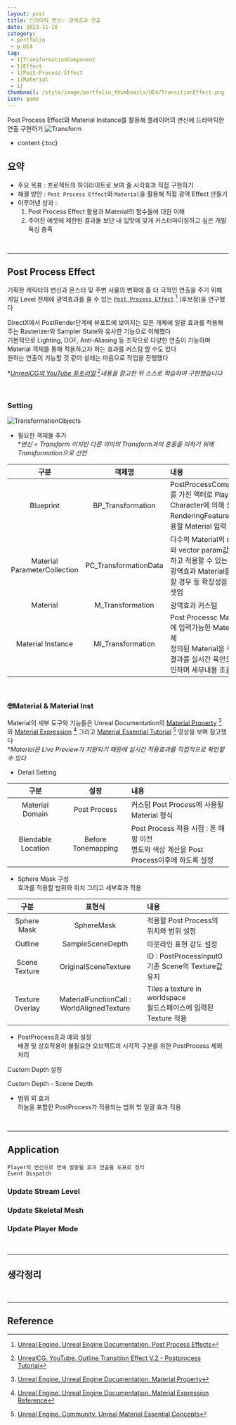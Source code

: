 ```yaml
---
layout: post
title: 드라마틱 변신✨ 광역효과 연출
date: 2023-11-16
category: 
 - portfolio
 - p-UE4
tag:
 - 1|TransformationComponent
 - 1|Effect
 - 1|Post-Process-Effect
 - 1|Material
 - 1|
thumbnail: /style/image/portfolio_thumbnails/UE4/TransitionEffect.png
icon: game
---
```


Post Process Effect와 Material Instance를 활용해 플레이어의 변신에 드라마틱한 연출 구현하기
![Transform](https://github.com/ssonsonya/ssonsonya.github.io/assets/116151781/49779bf1-7efa-4273-8d24-9d23f40f0369)

* content
{:toc}

## 요약

- 주요 목표 : 프로젝트의 하이라이트로 보여 줄 시각효과 직접 구현하기
- 해결 방안 : `Post Process Effect`와 `Material`을 활용해 직접 광역 Effect 만들기
- 이루어낸 성과 :  
    1. Post Process Effect 활용과 Material의 함수들에 대한 이해  
    2. 주어진 에셋에 제한된 결과물 보단 내 입맛에 맞게 커스터마이징하고 싶은 개발 욕심 충족  

<br>

---

## Post Process Effect

기획한 캐릭터의 변신과 몬스터 및 주변 사물의 변화에 좀 더 극적인 연출을 주기 위해 게임 Level 전체에 광역효과를 줄 수 있는 [`Post Process Effect`](https://docs.unrealengine.com/4.26/en-US/RenderingAndGraphics/PostProcessEffects/) [^201] (후보정)을 연구했다  

DirectX에서 PostRender단계에 뷰포트에 보여지는 모든 개체에 일괄 효과를 적용해주는 Rasterizer와 Sampler State와 유사한 기능으로 이해했다  
기본적으로 Lighting, DOF, Anti-Aliasing 등 조작으로 다양한 연출이 가능하며 Material 객체를 통해 적용하고자 하는 효과를 커스텀 할 수도 있다  
원하는 연출이 가능할 것 같아 설레는 마음으로 작업을 진행했다  

**[UnrealCG의 YouTube 튜토리얼](https://www.youtube.com/watch?v=ezRd6t7ZNHE&list=PLnfzvYOawOqBZlcT1Bno4vZcpFmFVcrhF&index=9) [^202]내용을 참고한 뒤 스스로 학습하여 구현했습니다* 

<br>

### Setting

![TransformationObjects](https://github.com/ssonsonya/ssonsonya.github.io/assets/116151781/b0a71cdc-5724-4702-a79f-10b9a5daeb17)

- 필요한 객체들 추가  
    **변신 = Transform 이지만 다른 의미의 Transform과의 혼동을 피하기 위해 Transformation으로 선언*  

| 구분 | 객체명 | 내용 |
| :---: | :---: | :--- |
|Blueprint|BP_Transformation|PostProcessComponent를 가진 액터로 Player Character에 의해 생성<br>RenderingFeature에 적용할 Material 입력|
|Material<br>ParameterCollection|PC_TransformationData|다수의 Material의 scalar와 vector param값을 관리하고 적용할 수 있는 개체<br>광역효과 Material을 추가할 경우 등 확장성을 고려한 셋업|
|Material|M_Transformation|광역효과 커스텀|
|Material Instance|MI_Transformation|Post Processc Material에 입력가능한 Material 객체<br>정의된 Material을 적용한 결과를 실시간 육안으로 확인하며 세부내용 조율가능|

<br>

### 🤓Material & Material Inst

Material의 세부 도구와 기능들은 Unreal Documentation의 [Material Property](https://docs.unrealengine.com/4.26/ko/RenderingAndGraphics/Materials/MaterialProperties/) [^221] 와 [Material Expression](https://docs.unrealengine.com/4.26/en-US/RenderingAndGraphics/Materials/ExpressionReference/) [^222] 그리고 [Material Essential Tutorial](https://dev.epicgames.com/community/learning/courses/eqb/unreal-engine-material-essential-concepts/882/unreal-engine-material-essential-concepts-introduction) [^223] 영상을 보며 참고했다  
**Material은 Live Preview가 지원되기 때문에 실시간 적용효과를 직접적으로 확인할 수 있다*

+ Detail Setting  

| 구분 | 설정 | 내용 |
| :---: | :---: | :--- |
|Material Domain|Post Process|커스텀 Post Process에 사용될 Material 형식|
|Blendable Location|Before Tonemapping|Post Process 적용 시점 : 톤 매핑 이전<br>명도와 색상 계산을 Post Process이후에 하도록 설정 |

+ Sphere Mask 구성  
효과를 적용할 범위와 위치 그리고 세부효과 적용  

| 구분 | 표현식 | 내용 |
| :---: | :---: | :--- |
|Sphere Mask|SphereMask|적용할 Post Process의 위치와 범위 설정|
|Outline|SampleSceneDepth|아웃라인 표현 강도 설정|
|Scene Texture|OriginalSceneTexture|ID : PostProcessInput0<br>기존 Scene의 Texture값 유지|
|Texture Overlay|MaterialFunctionCall : WorldAlignedTexture|Tiles a texture in worldspace<br>월드스페이스에 입력된 Texture 적용|

+ PostProcess효과 예외 설정  
배경 및 상호작용이 불필요한 오브젝트의 시각적 구분을 위한 PostProcess 제외 처리  

Custom Depth 설정  

Custom Depth - Scene Depth  

+ 범위 외 효과  
하늘을 포함한 PostProcess가 적용되는 범위 밖 일괄 효과 적용  

<br>

---
## Application

```
Player의 변신으로 연쇄 발동될 효과 연출들 도표로 정리
Event Dispatch
```

### Update Stream Level

### Update Skeletal Mesh

### Update Player Mode


<br>

---
## 생각정리


<br>

---
## Reference
[^201]: [Unreal Engine. Unreal Engine Documentation. Post Process Effects](https://docs.unrealengine.com/4.26/en-US/RenderingAndGraphics/PostProcessEffects/)  
[^202]: [UnrealCG. YouTube. Outline Transition Effect V.2 - Postprocess Tutorial](https://www.youtube.com/watch?v=ezRd6t7ZNHE&list=PLnfzvYOawOqBZlcT1Bno4vZcpFmFVcrhF&index=9)  
[^221]: [Unreal Engine. Unreal Engine Documentation. Material Property](https://docs.unrealengine.com/4.26/ko/RenderingAndGraphics/Materials/MaterialProperties/)  
[^222]: [Unreal Engine. Unreal Engine Documentation. Material Expression Reference](https://docs.unrealengine.com/4.26/en-US/RenderingAndGraphics/Materials/ExpressionReference/)  
[^223]: [Unreal Engine. Community. Unreal Material Essential Concepts](https://dev.epicgames.com/community/learning/courses/eqb/unreal-engine-material-essential-concepts/882/unreal-engine-material-essential-concepts-introduction)  